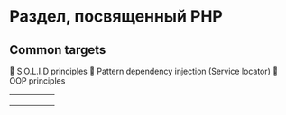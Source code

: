 # Раздел, посвященный PHP

## Common targets
🎯 S.O.L.I.D principles
🎯 Pattern dependency injection (Service locator)
🎯 OOP principles

|   |   |   |   |   |
|---|---|---|---|---|
|   |   |   |   |   |
|   |   |   |   |   |
|   |   |   |   |   |
